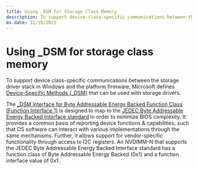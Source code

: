 ```yaml
---
title: Using _DSM for Storage Class Memory
description: To support device-class-specific communications between the storage driver stack in Windows and the platform firmware, Microsoft defines Device-Specific Methods (_DSM) that can be used with storage drivers.
ms.date: 11/18/2022
---
```


# Using _DSM for storage class memory

To support device class-specific communications between the storage driver stack in Windows and the platform firmware, Microsoft defines [Device-Specific Methods (_DSM)](../bringup/acpi-device-specific-methods.md) that can be used with storage drivers.

The [_DSM Interface for Byte Addressable Energy Backed Function Class (Function Interface 1)](-dsm-interface-for-byte-addressable-energy-backed-function-class--function-interface-1-.md) is designed to map to the [JEDEC Byte Addressable Energy Backed Interface standard](https://www.jedec.org/document_search?search_api_views_fulltext=jesd245) in order to minimize BIOS complexity. It provides a common basis of reporting device functions & capabilities, such that OS software can interact with various implementations through the same mechanisms. Further, it allows support for vendor-specific functionality through access to I2C registers. An NVDIMM-N that supports the JEDEC Byte Addressable Energy Backed Interface standard has a function class of Byte Addressable Energy Backed (0x1) and a function interface value of 0x1.
